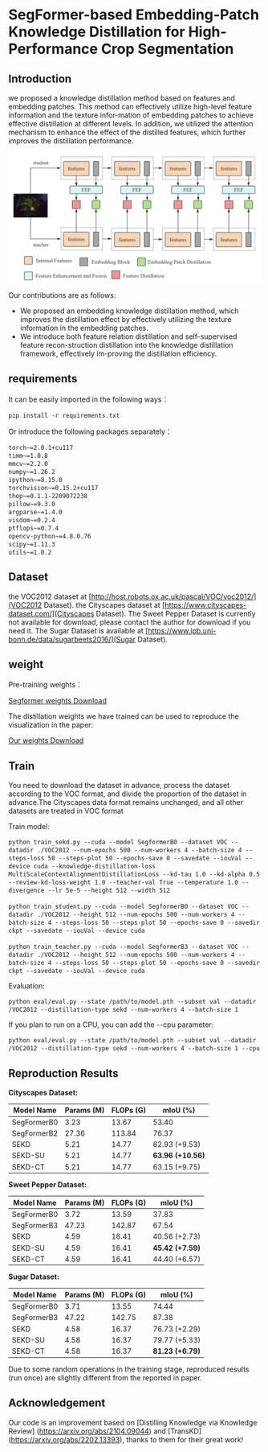 # SegFormer-based Embedding-Patch Knowledge Distillation for High-Performance Crop Segmentation

## Introduction

we proposed a knowledge distillation method based on features and embedding patches. This method can effectively utilize high-level feature information and the texture infor-mation of embedding patches to achieve effective distillation at different levels. In addition, we utilized the attention mechanism to enhance the effect of the distilled features, which further improves the distillation performance.

<div align=center>
	<img src="https://github.com/xl-alt/SEKD/blob/main/The%20block%20framework%20of%20the%20SEKD.PNG?raw=true" width="600">
</div>

Our contributions are as follows:
- We proposed an embedding knowledge distillation method, which improves the distillation effect by effectively utilizing the texture information in the embedding patches.
- We introduce both feature relation distillation and self-supervised feature recon-struction distillation into the knowledge distillation framework, effectively im-proving the distillation efficiency.


## requirements

It can be easily imported in the following ways：

```
pip install -r requirements.txt
```

Or introduce the following packages separately：

```
torch~=2.0.1+cu117
timm~=1.0.8
mmcv~=2.2.0
numpy~=1.26.2
ipython~=8.15.0
torchvision~=0.15.2+cu117
thop~=0.1.1-2209072238
pillow~=9.3.0
argparse~=1.4.0
visdom~=0.2.4
ptflops~=0.7.4
opencv-python~=4.8.0.76
scipy~=1.11.3
utils~=1.0.2
```

## Dataset

the VOC2012 dataset at [http://host.robots.ox.ac.uk/pascal/VOC/voc2012/](VOC2012 Dataset).
the Cityscapes dataset at [https://www.cityscapes-dataset.com/](Cityscapes Dataset). 
The Sweet Pepper Dataset is currently not available for download, please contact the author for download if you need it.
The Sugar Dataset is available at [https://www.ipb.uni-bonn.de/data/sugarbeets2016/](Sugar Dataset).

## weight

Pre-training weights：

[Segformer weights Download](#)

The distillation weights we have trained can be used to reproduce the visualization in the paper:

[Our weights Download](#)


## Train

You need to download the dataset in advance, process the dataset according to the VOC format, and divide the proportion of the dataset in advance.The Cityscapes data format remains unchanged, and all other datasets are treated in VOC format



Train model:

```
python train_sekd.py --cuda --model SegformerB0 --dataset VOC --datadir ./VOC2012 --num-epochs 500 --num-workers 4 --batch-size 4 --steps-loss 50 --steps-plot 50 --epochs-save 0 --savedate --iouVal --device cuda --knowledge-distillation-loss MultiScaleContextAlignmentDistillationLoss --kd-tau 1.0 --kd-alpha 0.5 --review-kd-loss-weight 1.0 --teacher-val True --temperature 1.0 --divergence --lr 5e-5 --height 512 --width 512

python train_student.py --cuda --model SegformerB0 --dataset VOC --datadir ./VOC2012 --height 512 --num-epochs 500 --num-workers 4 --batch-size 4 --steps-loss 50 --steps-plot 50 --epochs-save 0 --savedir ckpt --savedate --iouVal --device cuda

python train_teacher.py --cuda --model SegformerB3 --dataset VOC --datadir ./VOC2012 --height 512 --num-epochs 500 --num-workers 4 --batch-size 4 --steps-loss 50 --steps-plot 50 --epochs-save 0 --savedir ckpt --savedate --iouVal --device cuda

```


Evaluation:

```
python eval/eval.py --state /path/to/model.pth --subset val --datadir /VOC2012 --distillation-type sekd --num-workers 4 --batch-size 1
```

If you plan to run on a CPU, you can add the --cpu parameter:

```
python eval/eval.py --state /path/to/model.pth --subset val --datadir /VOC2012 --distillation-type sekd --num-workers 4 --batch-size 1 --cpu 
```


## Reproduction Results

**Cityscapes Dataset:**

| Model Name  | Params (M) | FLOPs (G) | mIoU (%)         |
|-------------|------------|-----------|------------------|
| SegFormerB0 | 3.23       | 13.67     | 53.40            |
| SegFormerB2 | 27.36      | 113.84    | 76.37            |
| SEKD        | 5.21       | 14.77     | 62.93 (+9.53)    |
| SEKD-SU     | 5.21       | 14.77     | **63.96 (+10.56)** |
| SEKD-CT     | 5.21       | 14.77     | 63.15 (+9.75)    |


**Sweet Pepper Dataset:**

| Model Name  | Params (M) | FLOPs (G) | mIoU (%)         |
|-------------|------------|-----------|------------------|
| SegFormerB0 | 3.72       | 13.59     | 37.83            |
| SegFormerB3 | 47.23      | 142.87    | 67.54            |
| SEKD        | 4.59       | 16.41     | 40.56 (+2.73)    |
| SEKD-SU     | 4.59       | 16.41     | **45.42 (+7.59)** |
| SEKD-CT     | 4.59       | 16.41     | 44.40 (+6.57)    |

**Sugar Dataset:**

| Model Name  | Params (M) | FLOPs (G) | mIoU (%)          |
|-------------|------------|-----------|-------------------|
| SegFormerB0 | 3.71       | 13.55     | 74.44             |
| SegFormerB3 | 47.22      | 142.75    | 87.38             |
| SEKD        | 4.58       | 16.37     | 76.73 (+2.29)     |
| SEKD-SU     | 4.58       | 16.37     | 79.77 (+5.33)     |
| SEKD-CT     | 4.58       | 16.37     | **81.23 (+6.79)** |




Due to some random operations in the training stage, reproduced results (run once) are slightly different from the reported in paper.

## Acknowledgement

Our code is an improvement based on [Distilling Knowledge via Knowledge Review] (https://arxiv.org/abs/2104.09044) and [TransKD] (https://arxiv.org/abs/2202.13393), thanks to them for their great work!




























